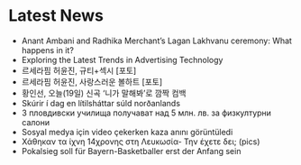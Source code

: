 # Latest News
-  Anant Ambani and Radhika Merchant’s Lagan Lakhvanu ceremony: What happens in it?
-  Exploring the Latest Trends in Advertising Technology
-  르세라핌 허윤진, 규티+섹시 [포토]
-  르세라핌 허윤진, 사랑스러운 볼하트 [포토]
-  황인선, 오늘(19일) 신곡 ‘니가 말해봐’로 깜짝 컴백
-  Skúrir í dag en lítilsháttar súld norðanlands
-  3 пловдивски училища получават над 5 млн. лв. за физкултурни салони
-  Sosyal medya için video çekerken kaza anını görüntüledi
-  Χάθηκαν τα ίχνη 14χρονης στη Λευκωσία- Την έχετε δει; (pics)
-  Pokalsieg soll für Bayern-Basketballer erst der Anfang sein
